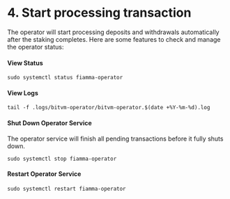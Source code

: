 # 4.  Start processing transaction

The operator will start processing deposits and withdrawals automatically after the staking completes. Here are some features to check and manage the operator status:

#### **View Status**

```
sudo systemctl status fiamma-operator
```

#### **View Logs**

```
tail -f .logs/bitvm-operator/bitvm-operator.$(date +%Y-%m-%d).log
```

#### **Shut Down Operator Service**

The operator service will finish all pending transactions before it fully shuts down.

```
sudo systemctl stop fiamma-operator
```

#### **Restart Operator Service**

```
sudo systemctl restart fiamma-operator
```
